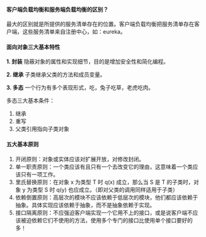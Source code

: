 #### 客户端负载均衡和服务端负载均衡的区别？
最大的区别就是所提供的服务清单存在的位置。客户端负载均衡把服务清单存在客户端，这些服务清单来自注册中心，如：eureka。

#### 面向对象三大基本特性
**1. 封装** 隐蔽对象的属性和实现细节，目的是增加安全性和简化编程。

**2. 继承** 子类继承父类的方法和成员变量。

**3. 多态** 一个行为有多个表现形式，吃，兔子吃草，老虎吃肉。

多态三大基本条件：
1. 继承
2. 重写
3. 父类引用指向子类对象

#### 五大基本原则
1. 开闭原则：对象或实体应该对扩展开放，对修改封闭。
2. 单一职责原则：一个类应该有且只有一个去改变它的理由，这意味着一个类应该只有一项工作。
3. 里氏替换原则：在对象 x 为类型 T 时 q(x) 成立，那么当 S 是 T 的子类时，对象 y 为类型 S 时 q(y) 也应成立。（即对父类的调用同样适用于子类）
4. 依赖倒置原则：高层次的模块不应该依赖于低层次的模块，他们都应该依赖于抽象。具体实现应该依赖于抽象，而不是抽象依赖于实现。
5. 接口隔离原则：不应强迫客户端实现一个它用不上的接口，或是说客户端不应该被迫依赖它们不使用的方法，使用多个专门的接口比使用单个接口要好的多！